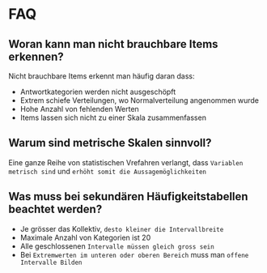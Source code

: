 # FAQ

## Woran kann man nicht brauchbare Items erkennen?
Nicht brauchbare Items erkennt man häufig daran dass:
* Antwortkategorien werden nicht ausgeschöpft
* Extrem schiefe Verteilungen, wo Normalverteilung angenommen wurde
* Hohe Anzahl von fehlenden Werten
* Items lassen sich nicht zu einer Skala zusammenfassen

## Warum sind metrische Skalen sinnvoll?
Eine ganze Reihe von statistischen Vrefahren verlangt, dass `Variablen metrisch sind` und `erhöht somit die Aussagemöglichkeiten`

## Was muss bei sekundären Häufigkeitstabellen beachtet werden?
* Je grösser das Kollektiv, `desto kleiner die Intervallbreite`
* Maximale Anzahl von Kategorien ist 20
* Alle geschlossenen `Intervalle müssen gleich gross sein`
* Bei `Extremwerten im unteren oder oberen Bereich` muss man `offene Intervalle Bilden`

